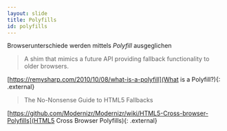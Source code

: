 ```yaml
---
layout: slide
title: Polyfills
id: polyfills
---
```

Browserunterschiede werden mittels _Polyfill_ ausgeglichen

> A shim that mimics a future API providing fallback functionality to older browsers.

[https://remysharp.com/2010/10/08/what-is-a-polyfill](What is a Polyfill?){: .external}

> The No-Nonsense Guide to HTML5 Fallbacks

[https://github.com/Modernizr/Modernizr/wiki/HTML5-Cross-browser-Polyfills](HTML5 Cross Browser Polyfills){: .external}
